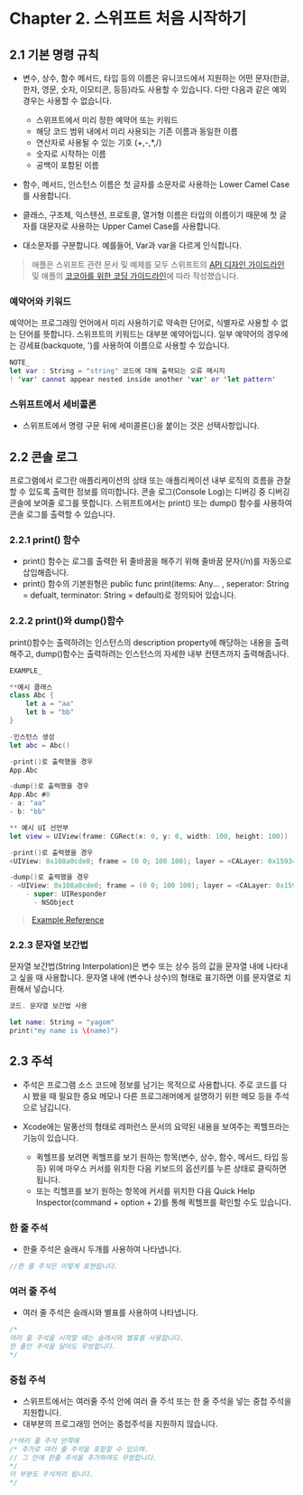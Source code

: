 # Chapter 2. 스위프트 처음 시작하기

## 2.1 기본 명령 규칙
* 변수, 상수, 함수 메서드, 타입 등의 이름은 유니코드에서 지원하는 어떤 문자(한글, 한자, 영문, 숫자, 이모티콘, 등등)라도 사용할 수 있습니다. 다만 다음과 같은 예외 경우는 사용할 수 없습니다.

	* 스위프트에서 미리 정한 예약어 또는 키워드  
	* 해당 코드 범위 내에서 미리 사용되는 기존 이름과 동일한 이름 
	* 연산자로 사용될 수 있는 기호 (+,-,*,/)
	* 숫자로 시작하는 이름
	* 공백이 포함된 이름

* 함수, 메서드, 인스턴스 이름은 첫 글자를 소문자로 사용하는 Lower Camel Case를 사용합니다.
* 클래스, 구조체, 익스텐션, 프로토콜, 열거형 이름은 타입의 이름이기 때문에 첫 글자를 대문자로 사용하는 Upper Camel Case를 사용합니다.
* 대소문자를 구분합니다. 예를들어, Var과 var을 다르게 인식합니다.

> 애플은 스위프트 관련 문서 및 예제를 모두 스위프트의 [API 디자인 가이드라인](https://swift.org/documentation/api-design-guidelines/) 및 애플의  [코코아를 위한 코딩 가이드라인](https://developer.apple.com/library/archive/documentation/Cocoa/Conceptual/CodingGuidelines/Articles/NamingBasics.html)에 따라 작성했습니다. 

### 예약어와 키워드
예약어는 프로그래밍 언어에서 미리 사용하기로 약속한 단어로, 식별자로 사용할 수 없는 단어를 뜻합니다. 스위프트의 키워드는 대부분 예약어입니다. 일부 예약어의 경우에는 강세표(backquote, ')를 사용하여 이름으로 사용할 수 있습니다.

```swift
NOTE_ 
let var : String = "string" 코드에 대해 출력되는 오류 메시지
! 'var' cannot appear nested inside another 'var' or 'let pattern'
```


### 스위프트에서 세비콜론
* 스위프트에서 명령 구문 뒤에 세미콜론(;)을 붙이는 것은 선택사항입니다. 

## 2.2 콘솔 로그
프로그램에서 로그란 애플리케이션의 상태 또는 애플리케이션 내부 로직의 흐름을 관찰할 수 있도록 출력한 정보를 의미합니다. 콘솔 로그(Console Log)는 디버깅 중 디버깅 콘솔에 보여줄 로그를 뜻합니다. 스위프트에서는 print() 또는 dump() 함수를 사용하여 콘솔 로그를 출력할 수 있습니다.

### 2.2.1 print() 함수
* print() 함수는 로그를 출력한 뒤 줄바꿈을 해주기 위해 줄바꿈 문자(/n)를 자동으로 삽입해줍니다.
* print() 함수의 기본원형은 public func print(items: Any... , seperator: String = defualt, terminator: String = default)로 정의되어 있습니다.

### 2.2.2 print()와 dump()함수
print()함수는 출력하려는 인스턴스의 description property에 해당하는 내용을 출력해주고, dump()함수는 출력하려는 인스턴스의 자세한 내부 컨텐츠까지 출력해줍니다. 

```swift
EXAMPLE_

**예시 클래스 
class Abc {
    let a = "aa"
    let b = "bb"
}

-인스턴스 생성
let abc = Abc()

-print()로 출력했을 경우
App.Abc

-dump()로 출력했을 경우
App.Abc #0
- a: "aa"
- b: "bb"

** 예시 UI 선언부 
let view = UIView(frame: CGRect(x: 0, y: 0, width: 100, height: 100))

-print()로 출력했을 경우
<UIView: 0x108a0cde0; frame = (0 0; 100 100); layer = <CALayer: 0x159340cb0>>

-dump()로 출력했을 경우
- <UIView: 0x108a0cde0; frame = (0 0; 100 100); layer = <CALayer: 0x159340cb0>> #0
    - super: UIResponder
      - NSObject 

```
> [Example Reference](https://riptutorial.com/swift/example/25306/print---vs-dump--)

### 2.2.3 문자열 보간법
문자열 보간법(String Interpolation)은 변수 또는 상수 등의 값을 문자열 내에 나타내고 싶을 때 사용합니다. 문자열 내에 \(변수나 상수)의 형태로 표기하면 이를 문자열로 치환해서 넣습니다.

```swift
코드. 문자열 보간법 사용

let name: String = "yagom"
print("my name is \(name)")
```
## 2.3 주석
* 주석은 프로그램 소스 코드에 정보를 남기는 목적으로 사용합니다. 주로 코드를 다시 봤을 때 필요한 중요 메모나 다른 프로그래머에게 설명하기 위한 메모 등을 주석으로 남깁니다. 

* Xcode에는 말풍선의 형태로 레퍼런스 문서의 요약된 내용을 보여주는 퀵헬프라는 기능이 있습니다.
	* 퀵헬프를 보려면 퀵헬프를 보기 원하는 항목(변수, 상수, 함수, 메서드, 타입 등등) 위에 마우스 커서를 위치한 다음 키보드의 옵션키를 누른 상태로 클릭하면 됩니다.
	* 또는 킥헬프를 보기 원하는 항목에 커서를 위치한 다음 Quick Help Inspector(command + option + 2)를 통해 퀵헬프를 확인할 수도 있습니다.

### 한 줄 주석
* 한줄 주석은 슬래시 두개를 사용하여 나타냅니다.  
```swift
//한 줄 주석은 이렇게 표현됩니다.
```

### 여러 줄 주석
* 여러 줄 주석은 슬래시와 별표를 사용하여 나타냅니다.  

```swift
/*
여러 줄 주석을 시작할 때는 슬래시와 별표를 사용합니다.   
한 줄만 주석을 달아도 무방합니다.
*/
```

### 중첩 주석
* 스위프트에서는 여러줄 주석 안에 여러 줄 주석 또는 한 줄 주석을 넣는 중첩 주석을 지원합니다.
* 대부분의 프로그래밍 언어는 중첩주석을 지원하지 않습니다.  
```swift
/*여러 줄 주석 안쪽에
/* 추가로 여러 줄 주석을 포함할 수 있으며. 
// 그 안에 한줄 주석을 추가하여도 무방합니다.  
*/
이 부분도 주석처리 됩니다.  
*/
```

















